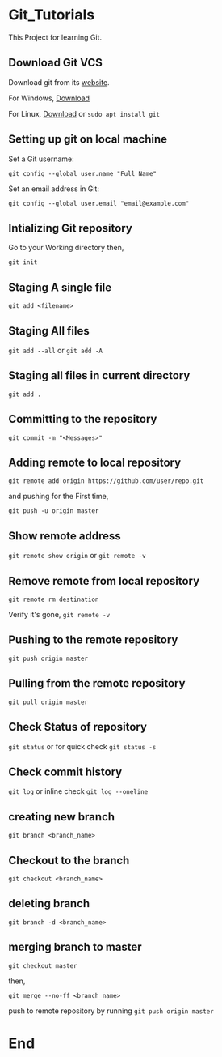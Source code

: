 # Git_Tutorials
This Project for learning Git.

## Download Git VCS
Download git from its [website](https://git-scm.com/downloads).

For Windows, [Download](https://git-scm.com/download/win)

For Linux, [Download](https://git-scm.com/download/linux)
or
`sudo apt install git`

## Setting up git on local machine

Set a Git username:

`git config --global user.name "Full Name"`

Set an email address in Git:

`git config --global user.email "email@example.com"`

## Intializing Git repository

Go to your Working directory then,

`git init`

## Staging A single file

`git add <filename>`

## Staging All files

`git add --all` or `git add -A`

## Staging all files in current directory

`git add .`

## Committing to the repository

`git commit -m "<Messages>"`

## Adding remote to local repository

`git remote add origin https://github.com/user/repo.git`

and pushing for the First time,

`git push -u origin master`

## Show remote address
`git remote show origin`
or
`git remote -v`

## Remove remote from local repository

`git remote rm destination`

Verify it's gone, `git remote -v`

## Pushing to the remote repository

`git push origin master`

## Pulling from the remote repository

`git pull origin master`

## Check Status of repository

`git status`
or for quick check `git status -s`

## Check commit history

`git log` or inline check `git log --oneline`

## creating new branch

`git branch <branch_name>`

## Checkout to the branch

`git checkout <branch_name>`

## deleting branch

`git branch -d <branch_name>`

## merging branch to master

`git checkout master`

then,

`git merge --no-ff <branch_name>`

push to remote repository by running `git push origin master`

# End
